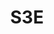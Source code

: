 ---
title: "S3E"
description: "3MP Indoor Pan & Tilt Wi-Fi Camera"
image: "/images/pandas/PandaS (2).png"
images:
  - url: "/images/pandas/PandaS (2).png"
    caption: "Front view"
features:
  - High quality image with 3MP, 1/3.0" CMOS sensor
  - 2304×1296@25fps in the main stream
  - Support 4G access to the network
  - Ultra 265, H.265, H.264
  - Support digital WDR (Wide Dynamic Range)
  - Built-in Mic & Speaker, support two-way audio for better interaction
  - Support sound and light warning, make warning and alarming more noticeable
  - Smart IR, up to 30m (98ft) IR and 30m (98ft) warm light distance
  - Supports 512GB Micro SD card
  - IP66 ingress protection
specifications: 
  Sensor: 1/3", 3.0 megapixel, progressive scan, CMOS
  Minimum Illumination: Colour:- 0.02 lux (F2.0, AGC ON); 0 lux with IR on
  Day/Night: IR-cut filter with auto switch (ICR)
  Shutter: Auto/Manual, 1/4 ~ 1/100000s
  WDR: DWDR
  Lens Type: 4.0mm @F2.0
  Iris: Fixed
  Angle of View (H): 80.6°
  Angle of View (V): 43.3°
  Angle of View (O): 86.4°
  IR Range: Up to 10m (33ft)
  Wavelength: 850nm
  IR On/Off Control: Auto/Manual
  Video Compression: Ultra 265, H.265, H.264
  Frame Rate: Main Stream:- 3MP (2304*1296), Max 25fps; 2MP (1920*1080), Max 30fps; 720P (1280*720), Max 30fps; Sub Stream:- 640*360, Max 30fps; 2CIF (704*288), Max 30fps; CIF (352*288), Max 30fps
  Video Bit Rate: 128 Kbps~2048 Kbps
  ROI: Up to 8 areas
  Video Stream: Dual streams
  OSD: Up to 2 OSDs
  Privacy Mask: Support
  White Balance: Auto/Outdoor/Fine Tune/Sodium Lamp/Locked/Auto2
  Digital Noise Reduction: 2D/3D DNR
  Smart IR: Support
  Flip: Normal/Flip Vertical/Flip Horizontal/180°
  HLC: N/A
  BLC: N/A
  Defog: Digital Defog
  Basic Detection: Human body detection, Motion detection, Audio Detection
  Auto Tracking: Support
  General Function: IP address filtering, Access policy, ARP protection, RTSP authentication, User authentication, HTTP authentication
  Audio Compression: G.711U, G.711A
  Audio Bitrate: 64 Kbps
  Two-way Audio: Support
  Suppression: Support
  Sampling Rate: 8 kHz
  Edge Storage: Micro SD, up to 256GB
  Network Storage: ANR
  Wi-Fi: 2.4G Wi-Fi (IEEE802.11b/g/n), built-in antenna
  Protocols: IPv4, TCP, UDP, DHCP, RTSP, DNS, DDNS, NTP, HTTP
  Compatible Integration: API
  Client: Uniarch Client, Uniarch APP
  Web Browser: Plug-in required live view:- IE 10 and above, Chrome 45 and above, Firefox 52 and above, Edge 79 and above
  Pan Range: 0° ~ 355°
  Pan Speed: 17°/s ~ 50°/s (Preset speed:- 50°/s)
  Tilt Range: -15° ~ 90°
  Tilt Speed: 17°/s ~ 50°/s (Preset speed:- 50°/s)
  Number of Presets: 20
  Home Position: Support
  Built-in Mic: Support
  Built-in Speaker: Support
  WIFI: Support
  Network: 1 * RJ45 10M/100M Base-TX Ethernet
  EMC: CE EMC (EN 55032,EN 61000-3-3,EN IEC 61000-3-2,EN 55035)
  FCC: FCC 47 CFR part15 B
  RF: FCC ID (FCC CFR 47 part15 C)
  CE RED: EN 301 489-1, EN 301 489-17, EN 300 328, EN 62311
  Safety: CE LVD (EN 62368-1)
  Environment: CE-RoHS (2011/65/EU;(EU)2015/863); WEEE (2012/19/EU)
  Power: DC 5V/1.5A, USB type-C interface
  Dimensions: Φ80 x 120mm (Ø 3.1” x 4.8”)
  Weight: 0.22kg(0.49lb)
  Working Environment: -10℃~50℃(-14°F ~ 122°F)，Humidity:- ≤95% RH (non-condensing)
  Storage Environment: -10℃~50℃(-14°F ~ 122°F)，Humidity:- ≤95% RH (non-condensing)
  Surge Protection: N/A
  Reset Button: Support
  LED indicator: 1, red/blue
---